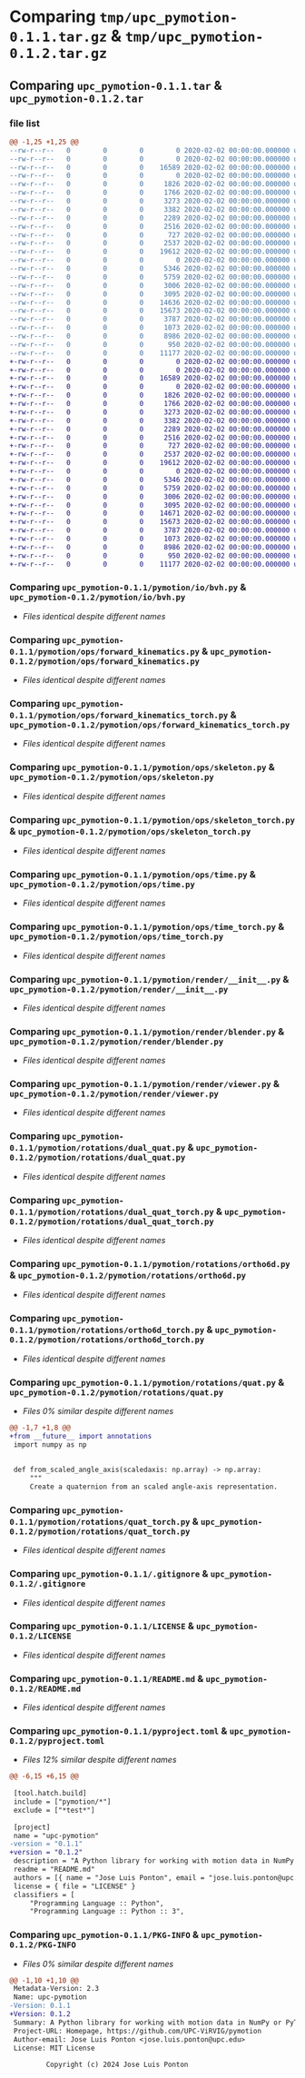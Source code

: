# Comparing `tmp/upc_pymotion-0.1.1.tar.gz` & `tmp/upc_pymotion-0.1.2.tar.gz`

## Comparing `upc_pymotion-0.1.1.tar` & `upc_pymotion-0.1.2.tar`

### file list

```diff
@@ -1,25 +1,25 @@
--rw-r--r--   0        0        0        0 2020-02-02 00:00:00.000000 upc_pymotion-0.1.1/pymotion/__init__.py
--rw-r--r--   0        0        0        0 2020-02-02 00:00:00.000000 upc_pymotion-0.1.1/pymotion/io/__init__.py
--rw-r--r--   0        0        0    16589 2020-02-02 00:00:00.000000 upc_pymotion-0.1.1/pymotion/io/bvh.py
--rw-r--r--   0        0        0        0 2020-02-02 00:00:00.000000 upc_pymotion-0.1.1/pymotion/ops/__init__.py
--rw-r--r--   0        0        0     1826 2020-02-02 00:00:00.000000 upc_pymotion-0.1.1/pymotion/ops/forward_kinematics.py
--rw-r--r--   0        0        0     1766 2020-02-02 00:00:00.000000 upc_pymotion-0.1.1/pymotion/ops/forward_kinematics_torch.py
--rw-r--r--   0        0        0     3273 2020-02-02 00:00:00.000000 upc_pymotion-0.1.1/pymotion/ops/skeleton.py
--rw-r--r--   0        0        0     3382 2020-02-02 00:00:00.000000 upc_pymotion-0.1.1/pymotion/ops/skeleton_torch.py
--rw-r--r--   0        0        0     2289 2020-02-02 00:00:00.000000 upc_pymotion-0.1.1/pymotion/ops/time.py
--rw-r--r--   0        0        0     2516 2020-02-02 00:00:00.000000 upc_pymotion-0.1.1/pymotion/ops/time_torch.py
--rw-r--r--   0        0        0      727 2020-02-02 00:00:00.000000 upc_pymotion-0.1.1/pymotion/render/__init__.py
--rw-r--r--   0        0        0     2537 2020-02-02 00:00:00.000000 upc_pymotion-0.1.1/pymotion/render/blender.py
--rw-r--r--   0        0        0    19612 2020-02-02 00:00:00.000000 upc_pymotion-0.1.1/pymotion/render/viewer.py
--rw-r--r--   0        0        0        0 2020-02-02 00:00:00.000000 upc_pymotion-0.1.1/pymotion/rotations/__init__.py
--rw-r--r--   0        0        0     5346 2020-02-02 00:00:00.000000 upc_pymotion-0.1.1/pymotion/rotations/dual_quat.py
--rw-r--r--   0        0        0     5759 2020-02-02 00:00:00.000000 upc_pymotion-0.1.1/pymotion/rotations/dual_quat_torch.py
--rw-r--r--   0        0        0     3006 2020-02-02 00:00:00.000000 upc_pymotion-0.1.1/pymotion/rotations/ortho6d.py
--rw-r--r--   0        0        0     3095 2020-02-02 00:00:00.000000 upc_pymotion-0.1.1/pymotion/rotations/ortho6d_torch.py
--rw-r--r--   0        0        0    14636 2020-02-02 00:00:00.000000 upc_pymotion-0.1.1/pymotion/rotations/quat.py
--rw-r--r--   0        0        0    15673 2020-02-02 00:00:00.000000 upc_pymotion-0.1.1/pymotion/rotations/quat_torch.py
--rw-r--r--   0        0        0     3787 2020-02-02 00:00:00.000000 upc_pymotion-0.1.1/.gitignore
--rw-r--r--   0        0        0     1073 2020-02-02 00:00:00.000000 upc_pymotion-0.1.1/LICENSE
--rw-r--r--   0        0        0     8986 2020-02-02 00:00:00.000000 upc_pymotion-0.1.1/README.md
--rw-r--r--   0        0        0      950 2020-02-02 00:00:00.000000 upc_pymotion-0.1.1/pyproject.toml
--rw-r--r--   0        0        0    11177 2020-02-02 00:00:00.000000 upc_pymotion-0.1.1/PKG-INFO
+-rw-r--r--   0        0        0        0 2020-02-02 00:00:00.000000 upc_pymotion-0.1.2/pymotion/__init__.py
+-rw-r--r--   0        0        0        0 2020-02-02 00:00:00.000000 upc_pymotion-0.1.2/pymotion/io/__init__.py
+-rw-r--r--   0        0        0    16589 2020-02-02 00:00:00.000000 upc_pymotion-0.1.2/pymotion/io/bvh.py
+-rw-r--r--   0        0        0        0 2020-02-02 00:00:00.000000 upc_pymotion-0.1.2/pymotion/ops/__init__.py
+-rw-r--r--   0        0        0     1826 2020-02-02 00:00:00.000000 upc_pymotion-0.1.2/pymotion/ops/forward_kinematics.py
+-rw-r--r--   0        0        0     1766 2020-02-02 00:00:00.000000 upc_pymotion-0.1.2/pymotion/ops/forward_kinematics_torch.py
+-rw-r--r--   0        0        0     3273 2020-02-02 00:00:00.000000 upc_pymotion-0.1.2/pymotion/ops/skeleton.py
+-rw-r--r--   0        0        0     3382 2020-02-02 00:00:00.000000 upc_pymotion-0.1.2/pymotion/ops/skeleton_torch.py
+-rw-r--r--   0        0        0     2289 2020-02-02 00:00:00.000000 upc_pymotion-0.1.2/pymotion/ops/time.py
+-rw-r--r--   0        0        0     2516 2020-02-02 00:00:00.000000 upc_pymotion-0.1.2/pymotion/ops/time_torch.py
+-rw-r--r--   0        0        0      727 2020-02-02 00:00:00.000000 upc_pymotion-0.1.2/pymotion/render/__init__.py
+-rw-r--r--   0        0        0     2537 2020-02-02 00:00:00.000000 upc_pymotion-0.1.2/pymotion/render/blender.py
+-rw-r--r--   0        0        0    19612 2020-02-02 00:00:00.000000 upc_pymotion-0.1.2/pymotion/render/viewer.py
+-rw-r--r--   0        0        0        0 2020-02-02 00:00:00.000000 upc_pymotion-0.1.2/pymotion/rotations/__init__.py
+-rw-r--r--   0        0        0     5346 2020-02-02 00:00:00.000000 upc_pymotion-0.1.2/pymotion/rotations/dual_quat.py
+-rw-r--r--   0        0        0     5759 2020-02-02 00:00:00.000000 upc_pymotion-0.1.2/pymotion/rotations/dual_quat_torch.py
+-rw-r--r--   0        0        0     3006 2020-02-02 00:00:00.000000 upc_pymotion-0.1.2/pymotion/rotations/ortho6d.py
+-rw-r--r--   0        0        0     3095 2020-02-02 00:00:00.000000 upc_pymotion-0.1.2/pymotion/rotations/ortho6d_torch.py
+-rw-r--r--   0        0        0    14671 2020-02-02 00:00:00.000000 upc_pymotion-0.1.2/pymotion/rotations/quat.py
+-rw-r--r--   0        0        0    15673 2020-02-02 00:00:00.000000 upc_pymotion-0.1.2/pymotion/rotations/quat_torch.py
+-rw-r--r--   0        0        0     3787 2020-02-02 00:00:00.000000 upc_pymotion-0.1.2/.gitignore
+-rw-r--r--   0        0        0     1073 2020-02-02 00:00:00.000000 upc_pymotion-0.1.2/LICENSE
+-rw-r--r--   0        0        0     8986 2020-02-02 00:00:00.000000 upc_pymotion-0.1.2/README.md
+-rw-r--r--   0        0        0      950 2020-02-02 00:00:00.000000 upc_pymotion-0.1.2/pyproject.toml
+-rw-r--r--   0        0        0    11177 2020-02-02 00:00:00.000000 upc_pymotion-0.1.2/PKG-INFO
```

### Comparing `upc_pymotion-0.1.1/pymotion/io/bvh.py` & `upc_pymotion-0.1.2/pymotion/io/bvh.py`

 * *Files identical despite different names*

### Comparing `upc_pymotion-0.1.1/pymotion/ops/forward_kinematics.py` & `upc_pymotion-0.1.2/pymotion/ops/forward_kinematics.py`

 * *Files identical despite different names*

### Comparing `upc_pymotion-0.1.1/pymotion/ops/forward_kinematics_torch.py` & `upc_pymotion-0.1.2/pymotion/ops/forward_kinematics_torch.py`

 * *Files identical despite different names*

### Comparing `upc_pymotion-0.1.1/pymotion/ops/skeleton.py` & `upc_pymotion-0.1.2/pymotion/ops/skeleton.py`

 * *Files identical despite different names*

### Comparing `upc_pymotion-0.1.1/pymotion/ops/skeleton_torch.py` & `upc_pymotion-0.1.2/pymotion/ops/skeleton_torch.py`

 * *Files identical despite different names*

### Comparing `upc_pymotion-0.1.1/pymotion/ops/time.py` & `upc_pymotion-0.1.2/pymotion/ops/time.py`

 * *Files identical despite different names*

### Comparing `upc_pymotion-0.1.1/pymotion/ops/time_torch.py` & `upc_pymotion-0.1.2/pymotion/ops/time_torch.py`

 * *Files identical despite different names*

### Comparing `upc_pymotion-0.1.1/pymotion/render/__init__.py` & `upc_pymotion-0.1.2/pymotion/render/__init__.py`

 * *Files identical despite different names*

### Comparing `upc_pymotion-0.1.1/pymotion/render/blender.py` & `upc_pymotion-0.1.2/pymotion/render/blender.py`

 * *Files identical despite different names*

### Comparing `upc_pymotion-0.1.1/pymotion/render/viewer.py` & `upc_pymotion-0.1.2/pymotion/render/viewer.py`

 * *Files identical despite different names*

### Comparing `upc_pymotion-0.1.1/pymotion/rotations/dual_quat.py` & `upc_pymotion-0.1.2/pymotion/rotations/dual_quat.py`

 * *Files identical despite different names*

### Comparing `upc_pymotion-0.1.1/pymotion/rotations/dual_quat_torch.py` & `upc_pymotion-0.1.2/pymotion/rotations/dual_quat_torch.py`

 * *Files identical despite different names*

### Comparing `upc_pymotion-0.1.1/pymotion/rotations/ortho6d.py` & `upc_pymotion-0.1.2/pymotion/rotations/ortho6d.py`

 * *Files identical despite different names*

### Comparing `upc_pymotion-0.1.1/pymotion/rotations/ortho6d_torch.py` & `upc_pymotion-0.1.2/pymotion/rotations/ortho6d_torch.py`

 * *Files identical despite different names*

### Comparing `upc_pymotion-0.1.1/pymotion/rotations/quat.py` & `upc_pymotion-0.1.2/pymotion/rotations/quat.py`

 * *Files 0% similar despite different names*

```diff
@@ -1,7 +1,8 @@
+from __future__ import annotations
 import numpy as np
 
 
 def from_scaled_angle_axis(scaledaxis: np.array) -> np.array:
     """
     Create a quaternion from an scaled angle-axis representation.
```

### Comparing `upc_pymotion-0.1.1/pymotion/rotations/quat_torch.py` & `upc_pymotion-0.1.2/pymotion/rotations/quat_torch.py`

 * *Files identical despite different names*

### Comparing `upc_pymotion-0.1.1/.gitignore` & `upc_pymotion-0.1.2/.gitignore`

 * *Files identical despite different names*

### Comparing `upc_pymotion-0.1.1/LICENSE` & `upc_pymotion-0.1.2/LICENSE`

 * *Files identical despite different names*

### Comparing `upc_pymotion-0.1.1/README.md` & `upc_pymotion-0.1.2/README.md`

 * *Files identical despite different names*

### Comparing `upc_pymotion-0.1.1/pyproject.toml` & `upc_pymotion-0.1.2/pyproject.toml`

 * *Files 12% similar despite different names*

```diff
@@ -6,15 +6,15 @@
 
 [tool.hatch.build]
 include = ["pymotion/*"]
 exclude = ["*test*"]
 
 [project]
 name = "upc-pymotion"
-version = "0.1.1"
+version = "0.1.2"
 description = "A Python library for working with motion data in NumPy or PyTorch."
 readme = "README.md"
 authors = [{ name = "Jose Luis Ponton", email = "jose.luis.ponton@upc.edu" }]
 license = { file = "LICENSE" }
 classifiers = [
     "Programming Language :: Python",
     "Programming Language :: Python :: 3",
```

### Comparing `upc_pymotion-0.1.1/PKG-INFO` & `upc_pymotion-0.1.2/PKG-INFO`

 * *Files 0% similar despite different names*

```diff
@@ -1,10 +1,10 @@
 Metadata-Version: 2.3
 Name: upc-pymotion
-Version: 0.1.1
+Version: 0.1.2
 Summary: A Python library for working with motion data in NumPy or PyTorch.
 Project-URL: Homepage, https://github.com/UPC-ViRVIG/pymotion
 Author-email: Jose Luis Ponton <jose.luis.ponton@upc.edu>
 License: MIT License
         
         Copyright (c) 2024 Jose Luis Ponton
```

